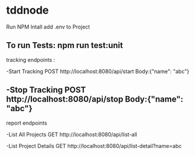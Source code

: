 # tddnode

Run NPM Intall
add .env to Project

To run Tests: npm run test:unit
---------------------------------
tracking endpoints :

-Start Tracking
POST http://localhost:8080/api/start
Body:{"name": "abc"}

-Stop Tracking
POST http://localhost:8080/api/stop
Body:{"name": "abc"}
---------------------------------
report endpoints

-List All Projects
GET http://localhost:8080/api/list-all

-List Project Details
GET http://localhost:8080/api/list-detail?name=abc



